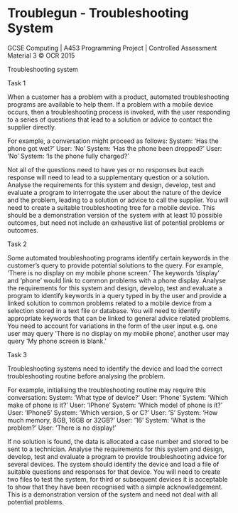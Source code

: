 # Troublegun - Troubleshooting System
GCSE Computing | A453 Programming Project | Controlled Assessment Material 3
© OCR 2015

Troubleshooting system

Task 1

When a customer has a problem with a product, automated troubleshooting programs are available to
help them. If a problem with a mobile device occurs, then a troubleshooting process is invoked, with the user responding to a series of questions that lead to a solution or advice to contact the supplier directly.

For example, a conversation might proceed as follows:
System: ‘Has the phone got wet?’
User: ‘No’
System: ‘Has the phone been dropped?’
User: ‘No’
System: ‘Is the phone fully charged?’

Not all of the questions need to have yes or no responses but each response will need to lead to a
supplementary question or a solution. Analyse the requirements for this system and design, develop, test and evaluate a program to interrogate the user about the nature of the device and the problem, leading to a solution or advice to call the supplier. You will need to create a suitable troubleshooting tree for a mobile device. This should be a demonstration version of the system with at least 10 possible outcomes, but need not include an exhaustive list of potential problems or outcomes.


Task 2

Some automated troubleshooting programs identify certain keywords in the customer’s query to provide potential solutions to the query. For example, ‘There is no display on my mobile phone screen.’ The keywords ‘display’ and ‘phone’ would link to common problems with a phone display. Analyse the requirements for this system and design, develop, test and evaluate a program to identify keywords in a query typed in by the user and provide a linked solution to common problems related to a mobile device from a selection stored in a text file or database. You will need to identify appropriate keywords that can be linked to general advice related problems. You need to account for variations in the form of the user input e.g. one user may query ‘There is no display on my mobile phone’, another user may query ‘My phone screen is blank.’


Task 3

Troubleshooting systems need to identify the device and load the correct troubleshooting routine before analysing the problem.

For example, initialising the troubleshooting routine may require this conversation:
System: ‘What type of device?’
User: ‘Phone’
System: ‘Which make of phone is it?’
User: ‘IPhone’
System: ‘Which model of phone is it?’
User: ‘IPhone5’
System: ‘Which version, S or C?’
User: ‘S’
System: ‘How much memory, 8GB, 16GB or 32GB?’
User: ‘16’
System: ‘What is the problem?’
User: ‘There is no display!’

If no solution is found, the data is allocated a case number and stored to be sent to a technician. Analyse the requirements for this system and design, develop, test and evaluate a program to provide troubleshooting advice for several devices. The system should identify the device and load a file of suitable questions and responses for that device. You will need to create two files to test the system, for third or subsequent devices it is acceptable to show that they have been recognised with a simple acknowledgement. This is a demonstration version of the system and need not deal with all potential problems.
